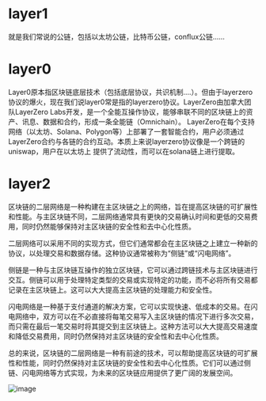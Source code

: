 # layer1
就是我们常说的公链，包括以太坊公链，比特币公链，conflux公链......
# layer0
Layer0原本指区块链底层技术（包括底层协议，共识机制....）。但由于layerzero协议的爆火，现在我们说layer0常是指的layerzero协议。LayerZero由加拿大团队LayerZero Labs开发，是一个全能互操作协议，能够串联不同的区块链上的资产、讯息、数据和合约，形成一条全能链（Omnichain）。
LayerZero在每个支持网络（以太坊、Solana、Polygon等）上部署了一套智能合约，用户必须通过LayerZero合约与各链的合约互动。本质上来说layerzero协议像是一个跨链的uniswap，用户在以太坊上
提供了流动性，而可以在solana链上进行提取。

# layer2
区块链的二层网络是一种构建在主区块链之上的网络，旨在提高区块链的可扩展性和性能。与主区块链不同，二层网络通常具有更快的交易确认时间和更低的交易费用，同时仍然能够保持对主区块链的安全性和去中心化性质。

二层网络可以采用不同的实现方式，但它们通常都会在主区块链之上建立一种新的协议，以处理交易和数据存储。这种协议通常被称为“侧链”或“闪电网络”。

侧链是一种与主区块链互操作的独立区块链，它可以通过跨链技术与主区块链进行交互。侧链可以用于处理特定类型的交易或实现特定的功能，而不必将所有交易都记录在主区块链上。这可以大大提高主区块链的处理能力和安全性。

闪电网络是一种基于支付通道的解决方案，它可以实现快速、低成本的交易。在闪电网络中，双方可以在不必直接将每笔交易写入主区块链的情况下进行多次交易，而只需在最后一笔交易时将其提交到主区块链上。这种方法可以大大提高交易速度和降低交易费用，同时仍然保持对主区块链的安全性和去中心化性质。

总的来说，区块链的二层网络是一种有前途的技术，可以帮助提高区块链的可扩展性和性能，同时仍然保持对主区块链的安全性和去中心化性质。它们可以通过侧链、闪电网络等方式实现，为未来的区块链应用提供了更广阔的发展空间。

![image](https://github.com/nft-maker-one/-/assets/121859606/682abe23-0925-4b17-b486-fe284aa50567)
